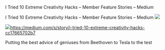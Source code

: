 I Tried 10 Extreme Creativity Hacks – Member Feature Stories – Medium

I Tried 10 Extreme Creativity Hacks – Member Feature Stories – Medium
![](../_resources/f1daaf1e1efa233f51c9404bbb3b8cf3.png)

![](../_resources/dd8eb1a59fb41527560e73ccde148120.png)https://medium.com/s/story/i-tried-10-extreme-creativity-hacks-cc17665702b7

Putting the best advice of geniuses from Beethoven to Tesla to the test